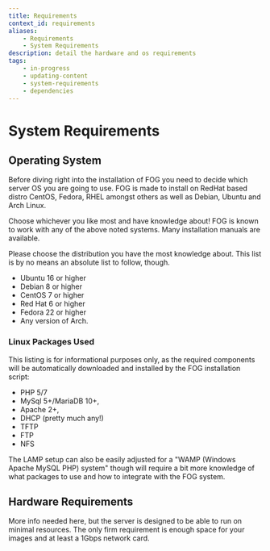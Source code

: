 ```yaml
---
title: Requirements
context_id: requirements
aliases:
    - Requirements
    - System Requirements
description: detail the hardware and os requirements
tags:
    - in-progress
    - updating-content
    - system-requirements
    - dependencies
---
```


# System Requirements

<!-- Ideally this page will be a simple table of requirements and then more info for reference like the packages installed by the installer -->


## Operating System

Before diving right into the installation of FOG you need to decide
which server OS you are going to use. FOG is made to install on RedHat
based distro CentOS, Fedora, RHEL amongst others as well as Debian,
Ubuntu and Arch Linux.

Choose whichever you like most and have knowledge about! FOG is known to
work with any of the above noted systems. Many installation manuals are
available.

Please choose the distribution you have the most knowledge about. This
list is by no means an absolute list to follow, though.

-   Ubuntu 16 or higher
-   Debian 8 or higher
-   CentOS 7 or higher
-   Red Hat 6 or higher
-   Fedora 22 or higher
-   Any version of Arch.


### Linux Packages Used

This listing is for informational purposes only, as the required
components will be automatically downloaded and installed by the FOG
installation script:

-   PHP 5/7
-   MySql 5+/MariaDB 10+,
-   Apache 2+,
-   DHCP (pretty much any!)
-   TFTP
-   FTP
-   NFS

The LAMP setup can also be easily adjusted for a "WAMP (Windows Apache
MySQL PHP) system" though will require a bit more knowledge of what
packages to use and how to integrate with the FOG system.

## Hardware Requirements

More info needed here, but the server is designed to be able to run on minimal resources. The only firm requirement is enough space for your images and at least a 1Gbps network card.
<!-- There are no strict requirements for the hardware of your fog server. It's designed to run very well on minimal resources, but it can certainly still benefit from more power if you have it.
Generally you need

* 2+ core cpu (more cores)
* 2+ GB of Ram -->
